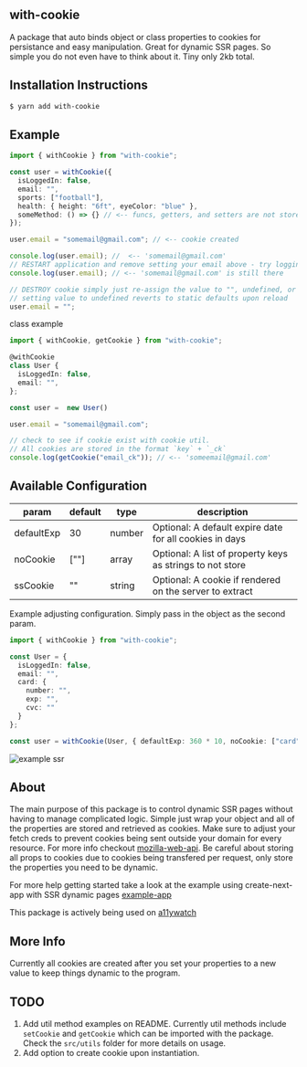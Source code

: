 ## with-cookie

A package that auto binds object or class properties to cookies for persistance and easy manipulation. Great for dynamic SSR pages. So simple you do not even have to think about it. Tiny only 2kb total.

## Installation Instructions

```bash
$ yarn add with-cookie
```

## Example

```typescript
import { withCookie } from "with-cookie";

const user = withCookie({
  isLoggedIn: false,
  email: "",
  sports: ["football"],
  health: { height: "6ft", eyeColor: "blue" },
  someMethod: () => {} // <-- funcs, getters, and setters are not stored
});

user.email = "somemail@gmail.com"; // <-- cookie created

console.log(user.email); //  <-- 'somemail@gmail.com'
// RESTART application and remove setting your email above - try logging the same property
console.log(user.email); // <-- 'somemail@gmail.com' is still there

// DESTROY cookie simply just re-assign the value to "", undefined, or delete obj.key.
// setting value to undefined reverts to static defaults upon reload
user.email = "";
```

class example

```typescript
import { withCookie, getCookie } from "with-cookie";

@withCookie
class User {
  isLoggedIn: false,
  email: "",
};

const user =  new User()

user.email = "somemail@gmail.com";

// check to see if cookie exist with cookie util.
// All cookies are stored in the format `key` + `_ck`
console.log(getCookie("email_ck")); // <-- 'someemail@gmail.com'

```

## Available Configuration

| param      | default | type   | description                                               |
| ---------- | ------- | ------ | --------------------------------------------------------- |
| defaultExp | 30      | number | Optional: A default expire date for all cookies in days   |
| noCookie   | [""]    | array  | Optional: A list of property keys as strings to not store |
| ssCookie   | ""      | string | Optional: A cookie if rendered on the server to extract   |

Example adjusting configuration. Simply pass in the object as the second param.

```typescript
import { withCookie } from "with-cookie";

const User = {
  isLoggedIn: false,
  email: "",
  card: {
    number: "",
    exp: "",
    cvc: ""
  }
};

const user = withCookie(User, { defaultExp: 360 * 10, noCookie: ["card"] });
```

![example ssr](https://j.gifs.com/ZYDEZv.gif)

## About

The main purpose of this package is to control dynamic SSR pages without having to manage complicated logic. Simple just wrap your object and all of the properties are stored and retrieved as cookies. Make sure to adjust your fetch creds to prevent cookies being sent outside your domain for every resource. For more info checkout [mozilla-web-api](https://developer.mozilla.org/en-US/docs/Web/API/WindowOrWorkerGlobalScope/fetch#Parameters). Be careful about storing all props to cookies due to cookies being transfered per request, only store the properties you need to be dynamic.

For more help getting started take a look at the example using create-next-app with SSR dynamic pages [example-app](https://github.com/A11yWatch/with-cookie-example)

This package is actively being used on [a11ywatch](https://www.a11ywatch.com)

## More Info

Currently all cookies are created after you set your properties to a new value to keep things dynamic to the program.

## TODO

1. Add util method examples on README. Currently util methods include `setCookie` and `getCookie` which can be imported with the package. Check the `src/utils` folder for more details on usage.
2. Add option to create cookie upon instantiation.
